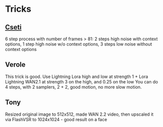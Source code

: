 # Tricks

## [Cseti](https://github.com/cseti007)

6 step process with number of frames > 81: 2 steps high noise with context options, 1 step high noise w/o context options, 3 steps low noise without context options

## Verole

This trick is good.
Use Lightning Lora high and low at strength 1 + Lora Lightning WAN2.1 at strength 3 on the high, and 0.25 on the low
You can do 4 steps, with 2 samplers, 2 + 2, good motion, no more slow motion.

## Tony

Resized original image to 512x512, made WAN 2.2 video, then upscaled it via FlashVSR to 1024x1024 - good result on a face